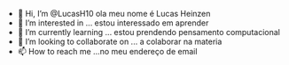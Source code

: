 - 👋 Hi, I’m @LucasH10 ola meu nome é Lucas Heinzen
- 👀 I’m interested in ... estou interessado em aprender 
- 🌱 I’m currently learning ... estou prendendo pensamento computacional 
- 💞️ I’m looking to collaborate on ... a colaborar na materia 
- 📫 How to reach me ...no meu endereço de email 

<!---
LucasH10/LucasH10 is a ✨ special ✨ repository because its `README.md` (this file) appears on your GitHub profile.
You can click the Preview link to take a look at your changes.
--->
